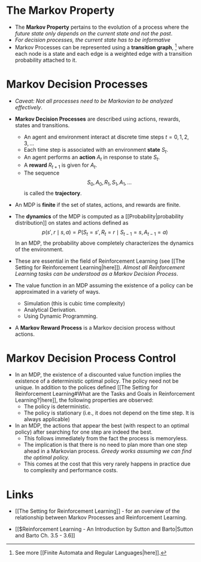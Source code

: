 # The Markov Property
* The **Markov Property** pertains to the evolution of a process where the *future state only depends on the current state and not the past*.
* *For decision processes, the current state has to be informative* 
* Markov Processes can be represented using a **transition graph**, [^1] where each node is a state and each edge is a weighted edge with a transition probability attached to it. 

[^1]: See more [[Finite Automata and Regular Languages|here]].
# Markov Decision Processes
* *Caveat: Not all processes need to be Markovian to be analyzed effectively*. 
* **Markov Decision Processes** are described using actions, rewards, states and transitions.
	* An agent and environment interact at discrete time steps $t=0,1,2,3,\dots$
	* Each time step is associated with an environment **state** $S_t$.
	* An agent performs an **action** $A_t$ in response to state $S_t$.
	* A **reward** $R_{t+1}$ is given for $A_t$.
	* The sequence $$S_0,A_0,R_1,S_1,A_1,\dots$$is called the **trajectory**.

* An MDP is **finite** if the set of states, actions, and rewards are finite. 
* The **dynamics** of the MDP is computed as a [[Probability|probability distribution]] on states and actions defined as $$p(s',r\mid s,a) = P(S_t=s', R_t=r\mid S_{t-1} =s, A_{t-1}=a)$$In an MDP, the probability above completely characterizes the dynamics of the environment.

* These are essential in the field of Reinforcement Learning (see [[The Setting for Reinforcement Learning|here]]). *Almost all Reinforcement Learning tasks can be understood as a Markov Decision Process*.
* The value function in an MDP assuming the existence of a policy can be approximated in a variety of ways.
	* Simulation (this is cubic time complexity)
	* Analytical Derivation. 
	* Using Dynamic Programming. 

* A **Markov Reward Process** is a Markov decision process without actions. 
# Markov Decision Process Control
* In an MDP, the existence of a discounted value function implies the existence of a deterministic optimal policy. The policy need not be unique. In addition to the polices defined [[The Setting for Reinforcement Learning#What are the Tasks and Goals in Reinforcement Learning?|here]], the following properties are observed:
	* The policy is deterministic.
	* The policy is stationary (i.e., it does not depend on the time step. It is always applicable)
* In an MDP, the actions that appear the best (with respect to an optimal policy) after searching for one step are indeed the best. 
	* This follows immediately from the fact the process is memoryless.
	* The implication is that there is no need to plan more than one step ahead in a Markovian process. *Greedy works assuming we can find the optimal policy.* 
	* This comes at the cost that this very rarely happens in practice due to complexity and performance costs.
# Links
* [[The Setting for Reinforcement Learning]] - for an overview of the relationship between Markov Processes and Reinforcement Learning.

*  [[$Reinforcement Learning - An Introduction by Sutton and Barto|Sutton and Barto Ch. 3.5 - 3.6]]


